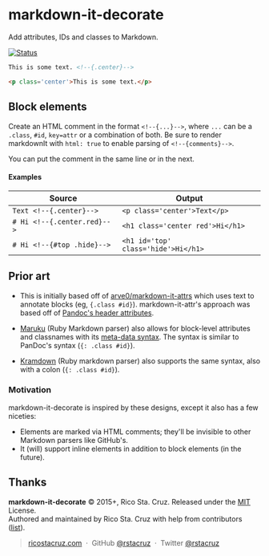 # markdown-it-decorate

Add attributes, IDs and classes to Markdown.

[![Status](https://travis-ci.org/rstacruz/markdown-it-decorate.svg?branch=master)](https://travis-ci.org/rstacruz/markdown-it-decorate "See test builds")

```md
This is some text. <!--{.center}-->
```

```html
<p class='center'>This is some text.</p>
```

## Block elements

Create an HTML comment in the format `<!--{...}-->`, where `...` can be a `.class`, `#id`, `key=attr` or a combination of both. Be sure to render markdownIt with `html: true` to enable parsing of `<!--{comments}-->`.

You can put the comment in the same line or in the next.

#### Examples

| Source | Output |
|----|----|
| `Text <!--{.center}-->` | `<p class='center'>Text</p>` |
| `# Hi <!--{.center.red}-->` | `<h1 class='center red'>Hi</h1>` |
| `# Hi <!--{#top .hide}-->` | `<h1 id='top' class='hide'>Hi</h1>` |

## Prior art

* This is initially based off of [arve0/markdown-it-attrs](https://github.com/arve0/markdown-it-attrs) which uses text to annotate blocks (eg, `{.class #id}`). markdown-it-attr's approach was based off of [Pandoc's header attributes](http://pandoc.org/README.html#extension-header_attributes).

* [Maruku](http://maruku.rubyforge.org/) (Ruby Markdown parser) also allows for block-level attributes and classnames with its [meta-data syntax](http://maruku.rubyforge.org/proposal.html). The syntax is similar to PanDoc's syntax (`{: .class #id}`).

* [Kramdown](http://kramdown.gettalong.org/) (Ruby markdown parser) also supports the same syntax, also with a colon (`{: .class #id}`).

### Motivation
markdown-it-decorate is inspired by these designs, except it also has a few niceties:

* Elements are marked via HTML comments; they'll be invisible to other Markdown parsers like GitHub's.
* It (will) support inline elements in addition to block elements (in the future).

## Thanks

**markdown-it-decorate** © 2015+, Rico Sta. Cruz. Released under the [MIT] License.<br>
Authored and maintained by Rico Sta. Cruz with help from contributors ([list][contributors]).

> [ricostacruz.com](http://ricostacruz.com) &nbsp;&middot;&nbsp;
> GitHub [@rstacruz](https://github.com/rstacruz) &nbsp;&middot;&nbsp;
> Twitter [@rstacruz](https://twitter.com/rstacruz)

[MIT]: http://mit-license.org/
[contributors]: http://github.com/rstacruz/markdown-it-decorate/contributors
